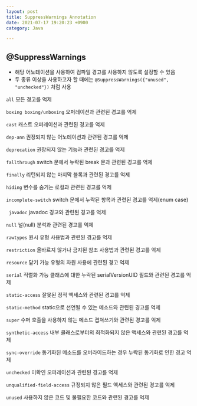 ```yaml
---
layout: post
title: SuppressWarnings Annotation
date: 2021-07-17 19:20:23 +0900
category: Java

---
```


## @SuppressWarnings

- 해당 어노테이션을 사용하여 컴파일 경고를 사용하지 않도록 설정할 수 있음
- 두 종류 이상을 사용하고자 할 때에는 `@SuppressWarnings({"unused", "unchecked"})` 처럼 사용

 `all` 모든 경고를 억제 

 `boxing boxing/unboxing` 오퍼레이션과 관련된 경고를 억제 

 `cast` 캐스트 오퍼레이션과 관련된 경고를 억제 

 `dep-ann` 권장되지 않는 어노테이션과 관련된 경고를 억제 

 `deprecation` 권장되지 않는 기능과 관련된 경고를 억제 

 `fallthrough` switch 문에서 누락된 break 문과 관련된 경고를 억제 

 `finally` 리턴되지 않는 마지막 블록과 관련된 경고를 억제 

 `hiding` 변수를 숨기는 로컬과 관련된 경고를 억제 

 `incomplete-switch` switch 문에서 누락된 항목과 관련된 경고를 억제(enum case)

` javadoc` javadoc 경고와 관련된 경고를 억제 

`null` 널(null) 분석과 관련된 경고를 억제 

`rawtypes` 원시 유형 사용법과 관련된 경고를 억제 

`restriction` 올바르지 않거나 금지된 참조 사용법과 관련된 경고를 억제 

`resource` 닫기 가능 유형의 자원 사용에 관련된 경고 억제

`serial` 직렬화 가능 클래스에 대한 누락된 serialVersionUID 필드와 관련된 경고를 억제  

`static-access` 잘못된 정적 액세스와 관련된 경고를 억제 

`static-method` static으로 선언될 수 있는 메소드와 관련된 경고를 억제 

`super` 수퍼 호출을 사용하지 않는 메소드 겹쳐쓰기와 관련된 경고를 억제 

`synthetic-access` 내부 클래스로부터의 최적화되지 않은 액세스와 관련된 경고를 억제 

 `sync-override` 동기화된 메소드를 오버라이드하는 경우 누락된 동기화로 인한 경고 억제

 `unchecked` 미확인 오퍼레이션과 관련된 경고를 억제 

`unqualified-field-access` 규정되지 않은 필드 액세스와 관련된 경고를 억제 

`unused` 사용하지 않은 코드 및 불필요한 코드와 관련된 경고를 억제

